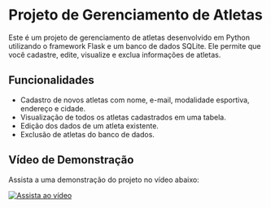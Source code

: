 # Projeto de Gerenciamento de Atletas

Este é um projeto de gerenciamento de atletas desenvolvido em Python utilizando o framework Flask e um banco de dados SQLite. Ele permite que você cadastre, edite, visualize e exclua informações de atletas.

## Funcionalidades

- Cadastro de novos atletas com nome, e-mail, modalidade esportiva, endereço e cidade.
- Visualização de todos os atletas cadastrados em uma tabela.
- Edição dos dados de um atleta existente.
- Exclusão de atletas do banco de dados.


## Vídeo de Demonstração

Assista a uma demonstração do projeto no vídeo abaixo:

[![Assista ao vídeo](https://img.youtube.com/vi/Qu0rbEX8ij8/0.jpg)](https://youtu.be/Qu0rbEX8ij8)
